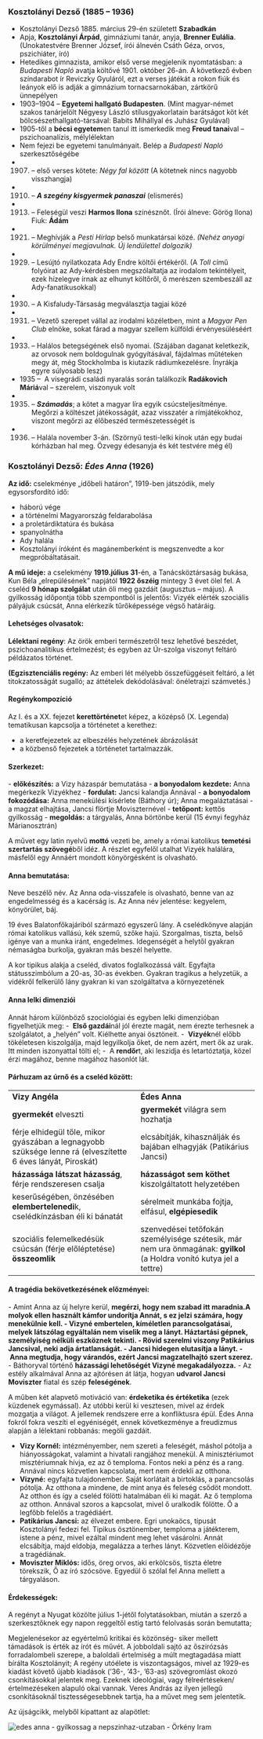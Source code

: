 ### **Kosztolányi Dezső (1885 – 1936)**


- Kosztolányi Dezső 1885. március 29-én született **Szabadkán**
- Apja, **Kosztolányi Árpád**, gimnáziumi tanár, anyja, **Brenner Eulália**. (Unokatestvére Brenner József, írói álnevén Csáth Géza, orvos, pszichiáter, író)
- Hetedikes gimnazista, amikor első verse megjelenik nyomtatásban: a _Budapesti Napló_ avatja költővé 1901. október 26-án. A következő évben színdarabot ír Reviczky Gyuláról, ezt a verses játékát a rokon fiúk és leányok elő is adják a gimnázium tornacsarnokában, zártkörű ünnepélyen
- 1903–1904 – **Egyetemi hallgató Budapesten**. (Mint magyar-német szakos tanárjelölt Négyesy László stílusgyakorlatain barátságot köt két bölcsészethallgató-társával: Babits Mihállyal és Juhász Gyulával)
- 1905-től a **bécsi egyetem**en tanul itt ismerkedik meg **Freud tanai**val – pszichoanalízis, mélylélektan
- Nem fejezi be egyetemi tanulmányait. Belép a _Budapesti Napló_ szerkesztőségébe
- 1907. – első verses kötete: _Négy fal között_ (A kötetnek nincs nagyobb visszhangja)
- 1910. – **_A szegény kisgyermek panaszai_** (elismerés)
- 1913. – Feleségül veszi **Harmos Ilona** színésznőt. (Írói álneve: Görög Ilona) Fiuk: **Ádám**
- 1921. – Meghívják a _Pesti Hírlap_ belső munkatársai közé. _(Nehéz anyagi körülményei megjavulnak. Új lendülettel dolgozik)_
- 1929. – Lesújtó nyilatkozata Ady Endre költői értékéről. (A _Toll_ című folyóirat az Ady-kérdésben megszólaltatja az irodalom tekintélyeit, ezek hízelegve írnak az elhunyt költőről, ő merészen szembeszáll az Ady-fanatikusokkal)
- 1930. – A Kisfaludy-Társaság megválasztja tagjai közé
- 1931. – Vezető szerepet vállal az irodalmi közéletben, mint a _Magyar Pen Club_ elnöke, sokat fárad a magyar szellem külföldi érvényesüléséért
- 1933. – Halálos betegségének első nyomai. (Szájában daganat keletkezik, az orvosok nem boldogulnak gyógyításával, fájdalmas műtéteken megy át, még Stockholmba is kiutazik rádiumkezelésre. Ínyrákja egyre súlyosabb lesz)
- 1935 –  A visegrádi családi nyaralás során találkozik **Radákovich Máriá**val – szerelem, viszonyuk volt
- 1935. – **_Számadás_**; a kötet a magyar líra egyik csúcsteljesítménye. Megőrzi a költészet játékosságát, azaz visszatér a rímjátékokhoz, viszont megőrzi az élőbeszéd természetességét is
- 1936. – Halála november 3-án. (Szörnyű testi-lelki kínok után egy budai kórházban hal meg. Özvegy édesanyja és két testvére még él)

### **Kosztolányi Dezső: _Édes Anna_** (1926)

**Az idő:** cselekménye „időbeli határon”, 1919-ben játszódik, mely egysorsfordító idő:

- háború vége
- a történelmi Magyarország feldarabolása
- a proletárdiktatúra és bukása
- spanyolnátha
- Ady halála
- Kosztolányi íróként és magánemberként is megszenvedte a kor megpróbáltatásait.

**A mű ideje:** a cselekmény **1919.július 31**-én, a Tanácsköztársaság bukása, Kun Béla „elrepülésének” napjától **1922 őszéig** mintegy 3 évet ölel fel. A cseléd **9 hónap szolgálat** után öli meg gazdáit (augusztus – május). A gyilkosság időpontja több szempontból is jelentős: Vizyék elérték szociális pályájuk csúcsát, Anna elérkezik tűrőképessége végső határáig.

#### **Lehetséges olvasatok:**

**Lélektani regény**: Az örök emberi természetről tesz lehetővé beszédet, pszichoanalitikus értelmezést; és egyben az Úr-szolga viszonyt feltáró példázatos történet.

**(Egzisztenciális regény:** Az emberi lét mélyebb összefüggéseit feltáró, a lét titokzatosságát sugalló; az áttételek dekódolásával: önéletrajzi számvetés.)

#### **Regénykompozíció**

Az I. és a XX. fejezet **kerettörténet**et képez, a középső (X. Legenda) tematikusan kapcsolja a történetet a kerethez:

- a keretfejezetek az elbeszélés helyzetének ábrázolását
- a közbenső fejezetek a történetet tartalmazzák.

#### **Szerkezet:**

- **előkészítés:** a Vizy házaspár bemutatása
- **a bonyodalom kezdete:** Anna megérkezik Vizyékhez
- **fordulat:** Jancsi kalandja Annával
- **a bonyodalom fokozódása:** Anna menekülési kísérlete (Báthory úr); Anna megaláztatásai - a magzat elhajtása, Jancsi flörtje Moviszternével
- **tetőpont:** kettős gyilkosság
- **megoldás:** a tárgyalás, Anna börtönbe kerül (15 évnyi fegyház Márianosztrán)

A művet egy latin nyelvű **mottó** vezeti be, amely a római katolikus **temetési szertartás szövegé**ből idéz. A részlet egyfelől utalhat Vizyék halálára, másfelől egy Annáért mondott könyörgésként is olvasható.

#### **Anna bemutatása:**

Neve beszélő név. Az Anna oda-visszafele is olvasható, benne van az engedelmesség és a kacérság is. Az Anna név jelentése: kegyelem, könyörület, báj.

19 éves Balatonfőkajáriból származó egyszerű lány. A cselédkönyve alapján római katolikus vallású, kék szemű, szőke hajú. Szorgalmas, tiszta, belső igénye van a munka iránt, engedelmes. Idegenségét a helytől gyakran némaságba burkolja, gyakran más beszél helyette.

A kor tipikus alakja a cseléd, divatos foglalkozássá vált. Egyfajta státusszimbólum a 20-as, 30-as években. Gyakran tragikus a helyzetük, a vidékről felkerülő lány gyakran ki van szolgáltatva a környezetének

#### **Anna lelki dimenziói**

Annát három különböző szociológiai és egyben lelki dimenzióban figyelhetjük meg:
-  **Első gazdái**nál jól érezte magát, nem érezte terhesnek a szolgálatot, a „helyén” volt. Kiélhette anyai ösztöneit.
-  **Vizyék**nél előbb tökéletesen kiszolgálja, majd legyilkolja őket, de nem azért, mert ők az urak. Itt minden iszonyattal tölti el;
-  A **rendőr**t, aki leszidja és letartóztatja, közel érzi magához, benne magához hasonlót lát.

#### **Párhuzam az úrnő és a cseléd között:**

|                                                                                                             |                                                                                                                      |
| ----------------------------------------------------------------------------------------------------------- | -------------------------------------------------------------------------------------------------------------------- |
| **Vizy Angéla**                                                                                             | **Édes Anna**                                                                                                        |
| **gyermekét** elveszti                                                                                      | **gyermekét** világra sem hozhatja                                                                                   |
| férje elhidegül tőle, mikor gyászában a legnagyobb szüksége lenne rá (elveszítette 6 éves lányát, Piroskát) | elcsábítják, kihasználják és bajában elhagyják (Patikárius Jancsi)                                                   |
| **házassága látszat** **házasság**, férje rendszeresen csalja                                               | **házasságot sem köthet** kiszolgáltatott helyzetében                                                                |
| keserűségében, önzésében **elembertelenedi**k, cselédkínzásban éli ki bánatát                               | sérelmeit munkába fojtja, elfásul, **elgépiesedik**                                                                  |
| szociális felemelkedésük csúcsán (férje előléptetése) **összeomlik**                                        | szenvedései tetőfokán személyisége szétesik, már nem ura önmagának: **gyilkol** (a Holdra vonító kutya jel a tettre) |

#### **A tragédia bekövetkezésének előzményei:**

- Amint Anna az új helyre kerül, **megérzi, hogy nem szabad itt maradnia.**A molyok ellen használt **kámfor** undorítja Annát, s ez jelzi számára, hogy menekülnie kell.
- **Vizyné embertelen**, kíméletlen parancsolgatásai, melyek látszólag egyáltalán nem viselik meg a lányt. Háztartási gépnek, személyiség nélküli eszköznek tekinti.
- Rövid **szerelmi viszony Patikárius Jancsival**, neki adja ártatlanságát.
- Jancsi hidegen elutasítja a lányt.
- Anna megtudja, hogy várandós, ezért Jancsi **magzatelhajtó** szert szerez**.**
- Báthoryval történő **házassági lehetőségét Vizyné megakadályozza.**
- Az estély alkalmával Anna az ajtórésen át látja, hogyan **udvarol Jancsi Moviszter** fiatal és szép **feleségének**.

A műben két alapvető motiváció van: **érdeketika és értéketika** (ezek küzdenek egymással). Az utóbbi kerül ki vesztesen, mivel az érdek mozgatja a világot. A jellemek rendszere erre a konfliktusra épül. Édes Anna fokról fokra veszíti el egyéniségét, ennek következménye a freudizmus alapján a lélektani robbanás: megöli gazdáit.

- **Vizy Kornél:** intézményember, nem szereti a feleségét, máshol pótolja a hiányosságokat, valamint a hivatali rangjához menekül. A minisztériumot misztériumnak hívja, ez az ő temploma. Fontos neki a pénz és a rang. Annával nincs közvetlen kapcsolata, mert nem érdekli az otthona.
- **Vizyné:** egyfajta tulajdonember. Saját korlátait a birtoklás, a parancsolás pótolja. Az otthona a mindene, de mint anya és feleség csődöt mondott. Az otthon és így a cseléd fölötti hatalmában éli ki magát. Az ő temploma az otthon. Annával szoros a kapcsolat, mivel ő uralkodik fölötte. Ő a legfőbb felelős a tragédiáért.
- **Patikárius Jancsi:** az élvezet embere. Egri unokaöcs, típusát Kosztolányi fedezi fel. Tipikus ösztönember, temploma a játékterem, istene a pénz, mivel ezáltal mindent meg lehet vásárolni. Annát elcsábítja, majd eldobja, megalázza a terhes lányt. Közvetlen előidézője a tragédiának.
- **Moviszter Miklós:** idős, öreg orvos, aki erkölcsös, tiszta életre törekszik, Ő az író szócsöve. Egyedül ő szólal fel Anna mellett a tárgyaláson.

#### **Érdekességek:**

A regényt a Nyugat közölte július 1-jétől folytatásokban, miután a szerző a szerkesztőknek egy napon reggeltől estig tartó felolvasás során bemutatta;

Megjelenésekor az egyértelmű kritikai és közönség- siker mellett támadások is érték az írót és művét. A jobboldali sajtó az őszirózsás forradalombeli szerepe, a baloldali értelmiség a múlt megtagadása miatt bírálta Kosztolányit; A regény utóélete is viszontagságos, mivel az 1929-es kiadást követő újabb kiadások (’36-, ’43-, ’63-as) szövegromlást okozó csonkításokkal jelentek meg. Ezeknek ideológiai, vagy félreértéseken/értelmezéseken alapuló okai vannak. Veres András az ilyen jellegű csonkításoknál tisztességesebbnek tartja, ha a művet meg sem jelentetik.

Az újságcikk, melyből kipattant az alapötlet:

![edes anna - gyilkossag a nepszinhaz-utzaban - Örkény Iram](file:///C:/Users/Vagvo/AppData/Local/Temp/msohtmlclip1/01/clip_image003.jpg)
